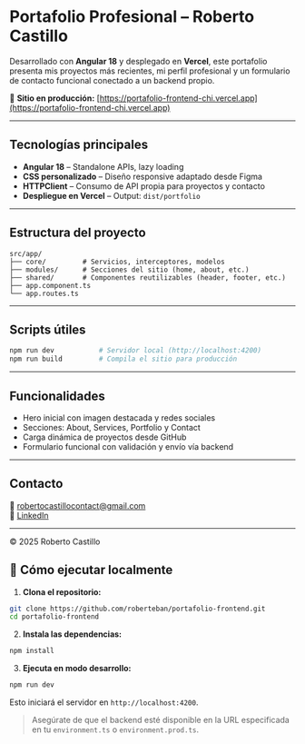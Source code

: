 # Portafolio Profesional – Roberto Castillo

Desarrollado con **Angular 18** y desplegado en **Vercel**, este portafolio presenta mis proyectos más recientes, mi perfil profesional y un formulario de contacto funcional conectado a un backend propio.

📍 **Sitio en producción:** [https://portafolio-frontend-chi.vercel.app](https://portafolio-frontend-chi.vercel.app)

---

## Tecnologías principales

- **Angular 18** – Standalone APIs, lazy loading
- **CSS personalizado** – Diseño responsive adaptado desde Figma
- **HTTPClient** – Consumo de API propia para proyectos y contacto
- **Despliegue en Vercel** – Output: `dist/portfolio`

---

## Estructura del proyecto

```plaintext
src/app/
├── core/         # Servicios, interceptores, modelos
├── modules/      # Secciones del sitio (home, about, etc.)
├── shared/       # Componentes reutilizables (header, footer, etc.)
├── app.component.ts
└── app.routes.ts
```

---

## Scripts útiles

```bash
npm run dev           # Servidor local (http://localhost:4200)
npm run build         # Compila el sitio para producción
```

---

## Funcionalidades

- Hero inicial con imagen destacada y redes sociales
- Secciones: About, Services, Portfolio y Contact
- Carga dinámica de proyectos desde GitHub
- Formulario funcional con validación y envío vía backend

---

## Contacto

📧 [robertocastillocontact@gmail.com](mailto:robertocastillocontact@gmail.com)  
🔗 [LinkedIn](https://www.linkedin.com/in/roberto-castillo-riquelme/)

---

© 2025 Roberto Castillo

## 🧪 Cómo ejecutar localmente

1. **Clona el repositorio:**

```bash
git clone https://github.com/roberteban/portafolio-frontend.git
cd portafolio-frontend
```

2. **Instala las dependencias:**

```bash
npm install
```

3. **Ejecuta en modo desarrollo:**

```bash
npm run dev
```

Esto iniciará el servidor en `http://localhost:4200`.

> Asegúrate de que el backend esté disponible en la URL especificada en tu `environment.ts` o `environment.prod.ts`.
